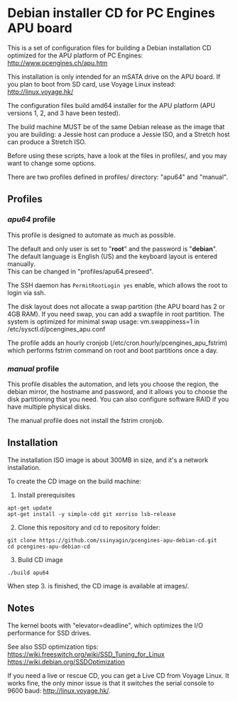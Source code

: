 # Debian installer CD for PC Engines APU board

This is a set of configuration files for building a Debian installation
CD optimized for the APU platform of PC Engines:  
http://www.pcengines.ch/apu.htm

This installation is only intended for an mSATA drive on the APU
board. If you plan to boot from SD card, use Voyage Linux instead:  
http://linux.voyage.hk/

The configuration files build amd64 installer for the APU platform (APU
versions 1, 2, and 3 have been tested).

The build machine MUST be of the same Debian release as the image that
you are building: a Jessie host can produce a Jessie ISO, and a Stretch
host can produce a Stretch ISO.

Before using these scripts, have a look at the files in profiles/, and
you may want to change some options.

There are two profiles defined in profiles/ directory: "apu64" and "manual".

## Profiles
### *apu64* profile

This profile is designed to automate as much as possible.

The default and only user is set to "**root**" and the password is "**debian**".  
The default language is English (US) and the keyboard layout is entered manually.  
This can be changed in "profiles/apu64.preseed".

The SSH daemon has `PermitRootLogin yes` enable, which allows the root to login via ssh.

The disk layout does not allocate a swap partition (the APU board has 2
or 4GB RAM). If you need swap, you can add a swapfile in root
partition. The system is optimized for minimal swap usage:
vm.swappiness=1 in /etc/sysctl.d/pcengines_apu.conf

The profile adds an hourly cronjob
(/etc/cron.hourly/pcengines_apu_fstrim) which performs fstrim command on
root and boot partitions once a day.

### *manual* profile

This profile disables the automation, and lets you choose the region,
the debian mirror, the hostname and password, and it allows you to
choose the disk partitioning that you need. You can also configure
software RAID if you have multiple physical disks.

The manual profile does not install the fstrim cronjob.


## Installation
The installation ISO image is about 300MB in size, and it's a network installation.

To create the CD image on the build machine:
1. Install prerequisites
```
apt-get update
apt-get install -y simple-cdd git xorriso lsb-release
```
2. Clone this repository and cd to repository folder:
```
git clone https://github.com/ssinyagin/pcengines-apu-debian-cd.git
cd pcengines-apu-debian-cd
```
3. Build CD image
```
./build apu64
```
When step 3. is finished, the CD image is available at images/.

## Notes

The kernel boots with "elevator=deadline", which optimizes the I/O
performance for SSD drives.

See also SSD optimization tips:
https://wiki.freeswitch.org/wiki/SSD_Tuning_for_Linux
https://wiki.debian.org/SSDOptimization

If you need a live or rescue CD, you can get a Live CD from Voyage
Linux. It works fine, the only minor issue is that it switches the
serial console to 9600 baud: http://linux.voyage.hk/.
